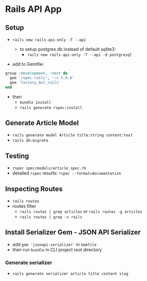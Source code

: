 # Rails API App

## Setup

- `rails new rails-api-only -T --api`

  - to setup postgres db instead of default sqlite3:
    - `rails new rails-api-only -T --api -d postgresql`

- add to Gemfile:

```ruby
group :development, :test do
  gem 'rspec-rails', '~> 5.0.0'
  gem 'factory_bot_rails'
end
```

- then
  - `bundle install`
  - `rails generate rspec:install`

## Generate Article Model

- `rails generate model Article title:string content:text`
- `rails db:migrate`

## Testing

- `rspec spec/models/article_spec.rb`
- detailed `rspec` results: `rspec --format=documentation`

## Inspecting Routes

- `rails routes`
- routes filter
  - `rails routes | grep articles` or `rails routes -g articles`
  - `rails routes | grep -v rails`

## Install Serializer Gem - JSON API Serializer

- add `gem 'jsonapi-serializer'` in `Gemfile`
- then run `bundle` in CLI project root directory

### Generate serializer

- `rails generate serializer article title content slug`
